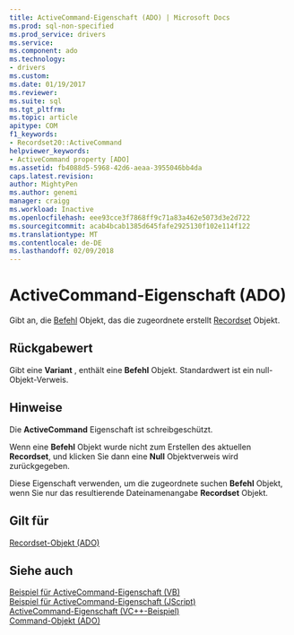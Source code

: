 ```yaml
---
title: ActiveCommand-Eigenschaft (ADO) | Microsoft Docs
ms.prod: sql-non-specified
ms.prod_service: drivers
ms.service: 
ms.component: ado
ms.technology:
- drivers
ms.custom: 
ms.date: 01/19/2017
ms.reviewer: 
ms.suite: sql
ms.tgt_pltfrm: 
ms.topic: article
apitype: COM
f1_keywords:
- Recordset20::ActiveCommand
helpviewer_keywords:
- ActiveCommand property [ADO]
ms.assetid: fb4088d5-5968-42d6-aeaa-3955046bb4da
caps.latest.revision: 
author: MightyPen
ms.author: genemi
manager: craigg
ms.workload: Inactive
ms.openlocfilehash: eee93cce3f7868ff9c71a83a462e5073d3e2d722
ms.sourcegitcommit: acab4bcab1385d645fafe2925130f102e114f122
ms.translationtype: MT
ms.contentlocale: de-DE
ms.lasthandoff: 02/09/2018
---
```

# <a name="activecommand-property-ado"></a>ActiveCommand-Eigenschaft (ADO)
Gibt an, die [Befehl](../../../ado/reference/ado-api/command-object-ado.md) Objekt, das die zugeordnete erstellt [Recordset](../../../ado/reference/ado-api/recordset-object-ado.md) Objekt.  
  
## <a name="return-value"></a>Rückgabewert  
 Gibt eine **Variant** , enthält eine **Befehl** Objekt. Standardwert ist ein null-Objekt-Verweis.  
  
## <a name="remarks"></a>Hinweise  
 Die **ActiveCommand** Eigenschaft ist schreibgeschützt.  
  
 Wenn eine **Befehl** Objekt wurde nicht zum Erstellen des aktuellen **Recordset**, und klicken Sie dann eine **Null** Objektverweis wird zurückgegeben.  
  
 Diese Eigenschaft verwenden, um die zugeordnete suchen **Befehl** Objekt, wenn Sie nur das resultierende Dateinamenangabe **Recordset** Objekt.  
  
## <a name="applies-to"></a>Gilt für  
 [Recordset-Objekt (ADO)](../../../ado/reference/ado-api/recordset-object-ado.md)  
  
## <a name="see-also"></a>Siehe auch  
 [Beispiel für ActiveCommand-Eigenschaft (VB)](../../../ado/reference/ado-api/activecommand-property-example-vb.md)   
 [Beispiel für ActiveCommand-Eigenschaft (JScript)](../../../ado/reference/ado-api/activecommand-property-example-jscript.md)   
 [ActiveCommand-Eigenschaft (VC++-Beispiel)](../../../ado/reference/ado-api/activecommand-property-example-vc.md)   
 [Command-Objekt (ADO)](../../../ado/reference/ado-api/command-object-ado.md)
